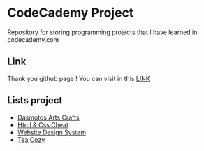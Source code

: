 # CodeCademy Project

Repository for storing programming projects that I have learned in codecademy.com

## Link

Thank you github page ! You can visit in this [LINK](https://art0254.github.io/codecademy-project/)

## Lists project

- [Dasmotos Arts Crafts](./dasmotos-arts-crafts)
- [Html & Css Cheat](./html-css-cheatsheet)
- [Website Design System](./website-design-system)
- [Tea Cozy](./tea-cozy)
